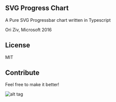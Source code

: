 ## SVG Progress Chart

A Pure SVG Progressbar chart written in Typescript

Ori Ziv, Microsoft 2016

## License
MIT

## Contribute
Feel free to make it better!

![alt tag](http://imgur.com/download/QLlInUh)
